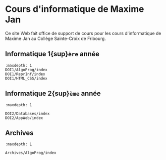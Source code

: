 <!-- Copyright 2024 Maxime Jan <maxime.jan@edufr.ch> -->
<!-- SPDX-License-Identifier: CC-BY-NC-SA-4.0 -->

<!-- Copyright 2024 Caroline Blank <caro@c-space.org> -->
<!-- SPDX-License-Identifier: CC-BY-NC-SA-4.0 -->

# Cours d'informatique de Maxime Jan

Ce site Web fait office de support de cours pour les cours d'informatique de Maxime Jan au Collège Sainte-Croix de Fribourg.

## Informatique 1{sup}`ère` année
```{toctree}
:maxdepth: 1
DOI1/AlgoProg/index
DOI1/ReprInf/index
DOI1/HTML_CSS/index
```

## Informatique 2{sup}`ème` année
```{toctree}
:maxdepth: 1

DOI2/Databases/index
DOI2/AppWeb/index
```

## Archives
```{toctree}
:maxdepth: 1

Archives/AlgoProg/index
```
